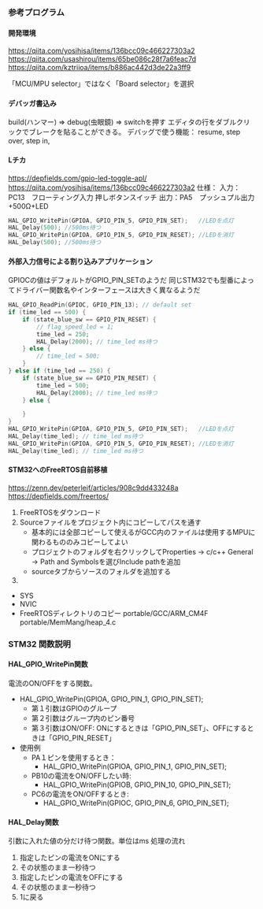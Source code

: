 ### 参考プログラム
#### 開発環境
https://qiita.com/yosihisa/items/136bcc09c466227303a2
https://qiita.com/usashirou/items/65be086c28f7a6feac7d
https://qiita.com/kztriioa/items/b886ac442d3de22a3ff9

「MCU/MPU selector」ではなく「Board selector」を選択
#### デバッガ書込み
build(ハンマー) => debug(虫眼鏡) => switchを押す
エディタの行をダブルクリックでブレークを貼ることができる。
デバッグで使う機能：
  resume, step over, step in, 

#### Lチカ
https://depfields.com/gpio-led-toggle-apl/
https://qiita.com/yosihisa/items/136bcc09c466227303a2
仕様：
入力：PC13　フローティング入力 押しボタンスイッチ
出力：PA5　プッシュプル出力+500Ω+LED
```C
HAL_GPIO_WritePin(GPIOA, GPIO_PIN_5, GPIO_PIN_SET);   //LEDを点灯
HAL_Delay(500); //500ms待つ
HAL_GPIO_WritePin(GPIOA, GPIO_PIN_5, GPIO_PIN_RESET); //LEDを消灯
HAL_Delay(500); //500ms待つ
```


#### 外部入力信号による割り込みアプリケーション
GPIOCの値はデフォルトがGPIO_PIN_SETのようだ
同じSTM32でも型番によってドライバー関数名やインターフェースは大きく異なるようだ

```C
HAL_GPIO_ReadPin(GPIOC, GPIO_PIN_13); // default set
if (time_led == 500) {
    if (state_blue_sw == GPIO_PIN_RESET) {
        // flag_speed_led = 1;
        time_led = 250;
        HAL_Delay(2000); // time_led ms待つ
    } else {
        // time_led = 500;
    }
} else if (time_led == 250) {
    if (state_blue_sw == GPIO_PIN_RESET) {
        time_led = 500;
        HAL_Delay(2000); // time_led ms待つ
    } else {

    }
}
HAL_GPIO_WritePin(GPIOA, GPIO_PIN_5, GPIO_PIN_SET);   //LEDを点灯
HAL_Delay(time_led); // time_led ms待つ
HAL_GPIO_WritePin(GPIOA, GPIO_PIN_5, GPIO_PIN_RESET); //LEDを消灯
HAL_Delay(time_led); // time_led ms待つ
```
#### STM32へのFreeRTOS自前移植
https://zenn.dev/peterleif/articles/908c9dd433248a
https://depfields.com/freertos/

1. FreeRTOSをダウンロード
2. Sourceファイルをプロジェクト内にコピーしてパスを通す
    * 基本的には全部コピーして使えるがGCC内のファイルは使用するMPUに関わるもののみコピーしてよい
    * プロジェクトのフォルダを右クリックしてProperties -> c/c++ General -> Path and Symbolsを選びInclude pathを追加
    * sourceタブからソースのフォルダを追加する
3. 
* SYS
* NVIC
* FreeRTOSディレクトリのコピー
    portable/GCC/ARM_CM4F
    portable/MemMang/heap_4.c


### STM32 関数説明

#### HAL_GPIO_WritePin関数
電流のON/OFFをする関数。
* HAL_GPIO_WritePin(GPIOA, GPIO_PIN_1, GPIO_PIN_SET);
  * 第１引数はGPIOのグループ
  * 第２引数はグループ内のピン番号
  * 第３引数はON/OFF: ONにするときは「GPIO_PIN_SET」、OFFにするときは「GPIO_PIN_RESET」
* 使用例
  * PA１ピンを使用するとき：
    * HAL_GPIO_WritePin(GPIOA, GPIO_PIN_1, GPIO_PIN_SET);
  * PB10の電流をON/OFFしたい時:
    *  HAL_GPIO_WritePin(GPIOB, GPIO_PIN_10, GPIO_PIN_SET);
  * PC6の電流をON/OFFするとき: 
    * HAL_GPIO_WritePin(GPIOC, GPIO_PIN_6, GPIO_PIN_SET);

#### HAL_Delay関数
引数に入れた値の分だけ待つ関数。単位はms
処理の流れ
1. 指定したピンの電流をONにする
2. その状態のまま一秒待つ
3. 指定したピンの電流をOFFにする
4. その状態のまま一秒待つ
5. 1に戻る
